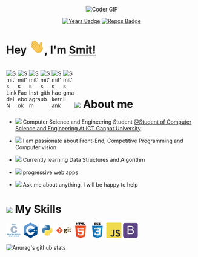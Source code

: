 <p align="center">

  <img src="https://media.giphy.com/media/SWoSkN6DxTszqIKEqv/giphy.gif" alt="Coder GIF" width="500" height="400">
  
</p>




<div align="center">
  
[![Years Badge](https://badges.pufler.dev/years/JAYAMBEMAAA)](https://badges.pufler.dev)
[![Repos Badge](https://badges.pufler.dev/repos/JAYAMBEMAAA)](https://badges.pufler.dev)

</div>





# Hey <img src="https://github.com/JAYAMBEMAAA/JAYAMBEMAAA/blob/master/wave.gif" width="40px">, I'm [Smit!](https://github.com/JAYAMBEMAAA) 

<br/>

<a href="https://www.linkedin.com/in/jayambe/">
  <img align="left" alt="Smit's LinkdeIN" width="30px" src="https://image.flaticon.com/icons/svg/2111/2111465.svg" draggable="false" />
</a>
<a href="https://www.facebook.com/profile.php?id=100029018972400">
  <img align="left" alt="Smit's Facebook" width="30px" src="https://image.flaticon.com/icons/svg/2111/2111342.svg" draggable="false" />
</a>
<a href="https://www.instagram.com/s_mit_9898/">
  <img align="left" alt="Smit's Instagram" width="30px" src="https://image.flaticon.com/icons/svg/2111/2111421.svg" draggable="false" />
</a>
<a href="https://github.com/smitpatel9898">
  <img align="left" alt="Smit's github" width="30px" src="https://image.flaticon.com/icons/svg/2111/2111432.svg" draggable="false" />
</a>
<a href="https://www.hackerrank.com/SMITPATEL9898">
  <img align="left" alt="Smit's hackerrank" width="30px" src="https://assets.brandfolder.com/y9ol94wb/v/331198/view@2x.png?v=1591971279" draggable="false" />
</a>
<a href="mailto:smitrpatel9@gnu.ac.in?Subject=Help">
  <img align="left" alt="Smit's gmail" width="30px" src="https://image.flaticon.com/icons/svg/732/732200.svg" draggable="false" />
</a>






<br />
<br />

# <img src="https://media.giphy.com/media/VgCDAzcKvsR6OM0uWg/giphy.gif" width="50" draggable="false" > About me


- <img src="https://github.com/smitpatel9898/smitpatel9898/blob/master/logo221.png" width="25" draggable="false"> Computer Science and Engineering Student  <a href="https://www.ict.gnu.ac.in/">@Student of Computer Science and Engineering At ICT Ganpat University</a>

- <img src="https://image.flaticon.com/icons/svg/888/888954.svg" width="25" draggable="false"> I am passionate about Front-End, Competitive Programming and Computer vision

- <img src="https://image.flaticon.com/icons/svg/3034/3034572.svg" width="25" draggable="false"> Currently learning Data Structures and Algorithm

- <img src="https://www.clipartsfree.net/vector/large/60735-mechanics-icon-clipart.png" width="25" draggable="false"> progressive web apps

- <img src="https://image.flaticon.com/icons/svg/3094/3094869.svg" width="25" draggable="false"> Ask me about anything, I will be happy to help








# <img src="https://media.giphy.com/media/WUlplcMpOCEmTGBtBW/giphy.gif" width="50"> My Skills

<code><img height="40" src="https://raw.githubusercontent.com/github/explore/80688e429a7d4ef2fca1e82350fe8e3517d3494d/topics/c/c.png"></code>
<code><img height="40" src="https://raw.githubusercontent.com/github/explore/80688e429a7d4ef2fca1e82350fe8e3517d3494d/topics/cpp/cpp.png"></code>
<code><img height="40" src="https://raw.githubusercontent.com/github/explore/80688e429a7d4ef2fca1e82350fe8e3517d3494d/topics/python/python.png"></code>
<code><img height="40" src="https://raw.githubusercontent.com/github/explore/80688e429a7d4ef2fca1e82350fe8e3517d3494d/topics/git/git.png"></code>
<code><img height="40" src="https://raw.githubusercontent.com/github/explore/80688e429a7d4ef2fca1e82350fe8e3517d3494d/topics/html/html.png"></code>
<code><img height="40" src="https://raw.githubusercontent.com/github/explore/80688e429a7d4ef2fca1e82350fe8e3517d3494d/topics/css/css.png"></code>
<code><img height="40" src="https://raw.githubusercontent.com/github/explore/80688e429a7d4ef2fca1e82350fe8e3517d3494d/topics/javascript/javascript.png"></code>
<img src="https://raw.githubusercontent.com/devicons/devicon/master/icons/bootstrap/bootstrap-plain.svg" alt="bootstrap" width="40" height="40" />



<p align="left">
  



![Anurag's github stats](https://github-readme-stats.vercel.app/api?username=smitpatel9898&show_icons=true&theme=radical)

</p>


